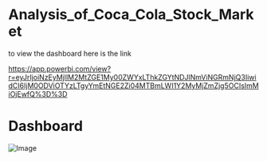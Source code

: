 # Analysis_of_Coca_Cola_Stock_Market

to view the dashboard here is the link

https://app.powerbi.com/view?r=eyJrIjoiNzEyMjllM2MtZGE1My00ZWYxLThkZGYtNDJlNmViNGRmNjQ3IiwidCI6IjM0ODViOTYzLTgyYmEtNGE2Zi04MTBmLWI1Y2MyMjZmZjg5OCIsImMiOjEwfQ%3D%3D

# Dashboard

![Image](https://github.com/user-attachments/assets/a1a0f183-1f55-466a-9ff5-7cdc623a4e17)
